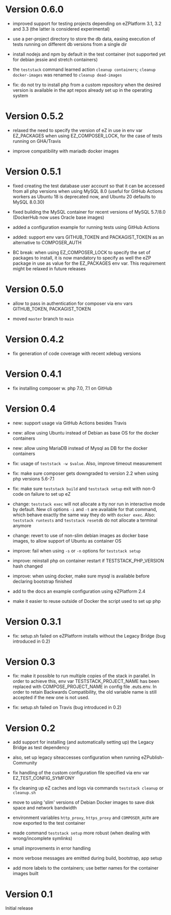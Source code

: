 Version 0.6.0
=============

* improved support for testing projects depending on eZPlatform 3.1, 3.2 and 3.3 (the latter is considered experimental)

* use a per-project directory to store the db data, easing execution of tests running on different db versions from a single dir

* install nodejs and npm by default in the test container (not supported yet for debian jessie and stretch containers)

* the `teststack` command learned action `cleanup containers`; `cleanup docker-images` was renamed to `cleanup dead-images`

* fix: do not try to install php from a custom repository when the desired version is available in the apt repos already
  set up in the operating system

Version 0.5.2
=============

* relaxed the need to specify the version of eZ in use in env var EZ_PACKAGES when using EZ_COMPOSER_LOCK, for the case
  of tests running on GHA/Travis

* improve compatibility with mariadb docker images

Version 0.5.1
=============

* fixed creating the test database user account so that it can be accessed from all php versions when using MySQL 8.0
  (useful for GitHub Actions workers as Ubuntu 18 is deprecated now, and Ubuntu 20 defaults to MySQL 8.0.30)

* fixed building the MySQL container for recent versions of MySQL 5.7/8.0 (DockerHub now uses Oracle base images)

* added a configuration example for running tests using GitHub Actions

* added: support env vars GITHUB_TOKEN and PACKAGIST_TOKEN as an alternative to COMPOSER_AUTH

* BC break: when using EZ_COMPOSER_LOCK to specify the set of packages to install, it is now mandatory to specify
  as well the eZP package in use as value for the EZ_PACKAGES env var. This requirement might be relaxed in
  future releases

Version 0.5.0
=============

* allow to pass in authentication for composer via env vars GITHUB_TOKEN, PACKAGIST_TOKEN

* moved `master` branch to `main`

Version 0.4.2
=============

* fix generation of code coverage with recent xdebug versions

Version 0.4.1
=============

* fix installing composer w. php 7.0, 7.1 on GitHub

Version 0.4
===========

* new: support usage via GitHub Actions besides Travis

* new: allow using Ubuntu instead of Debian as base OS for the docker containers

* new: allow using MariaDB instead of Mysql as DB for the docker containers

* fix: usage of `teststack -w $value`. Also, improve timeout measurement

* fix: make sure composer gets downgraded to version 2.2 when using php versions 5.6-7.1

* fix: make sure `teststack build` and `teststack setup` exit with non-0 code on failure to set up eZ

* change: `teststack exec` will not allocate a tty nor run in interactive mode by default. New cli options `-i` and `-t`
  are available for that command, which behave exactly the same way they do with `docker exec`.
  Also: `teststack runtests` and `teststack resetdb` do not allocate a terminal anymore

* change: revert to use of non-slim debian images as docker base images, to allow support of Ubuntu as container OS

* improve: fail when using `-s` or `-n` options for `teststack setup`

* improve: reinstall php on container restart if TESTSTACK_PHP_VERSION hash changed

* improve: when using docker, make sure mysql is available before declaring bootstrap finished

* add to the docs an example configuration using eZPlatform 2.4

* make it easier to reuse outside of Docker the script used to set up php

Version 0.3.1
=============

* fix: setup.sh failed on eZPlatform installs without the Legacy Bridge (bug introduced in 0.2)

Version 0.3
===========

* fix: make it possible to run multiple copies of the stack in parallel.
  In order to achieve this, env var TESTSTACK_PROJECT_NAME has been replaced with COMPOSE_PROJECT_NAME in config file .euts.env.
  In order to retain Backwards Compatibility, the old variable name is still accepted if the new one is not used.

* fix: setup.sh failed on Travis (bug introduced in 0.2)

Version 0.2
===========

* add support for installing (and automatically setting up) the Legacy Bridge as test dependency

* also, set up legacy siteaccesses configuration when running eZPublish-Community

* fix handling of the custom configuration file specified via env var EZ_TEST_CONFIG_SYMFONY

* fix cleaning up eZ caches and logs via commands `teststack cleanup` or `cleanup.sh`

* move to using 'slim' versions of Debian Docker images to save disk space and network bandwidth

* environment variables `http_proxy`, `https_proxy` and `COMPOSER_AUTH` are now exported to the test container

* made command `teststack setup` more robust (when dealing with wrong/incomplete symlinks)

* small improvements in error handling

* more verbose messages are emitted during build, bootstrap, app setup

* add more labels to the containers; use better names for the container images built

Version 0.1
===========

Initial release
